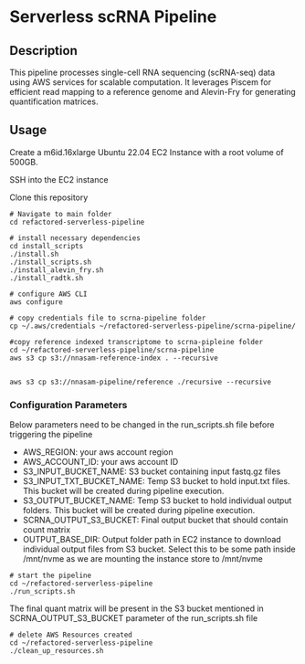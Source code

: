 # Serverless scRNA Pipeline

## Description
This pipeline processes single-cell RNA sequencing (scRNA-seq) data using AWS services for scalable computation. It leverages Piscem for efficient read mapping to a reference genome and Alevin-Fry for generating quantification matrices.

## Usage

Create a m6id.16xlarge Ubuntu 22.04 EC2 Instance with a root volume of 500GB.

SSH into the EC2 instance

Clone this repository

```
# Navigate to main folder
cd refactored-serverless-pipeline

# install necessary dependencies
cd install_scripts
./install.sh
./install_scripts.sh
./install_alevin_fry.sh
./install_radtk.sh

# configure AWS CLI
aws configure

# copy credentials file to scrna-pipeline folder
cp ~/.aws/credentials ~/refactored-serverless-pipeline/scrna-pipeline/

#copy reference indexed transcriptome to scrna-pipleine folder
cd ~/refactored-serverless-pipeline/scrna-pipeline
aws s3 cp s3://nnasam-reference-index . --recursive


aws s3 cp s3://nnasam-pipeline/reference ./recursive --recursive
```
### Configuration Parameters

Below parameters need to be changed in the run_scripts.sh file before triggering the pipeline
- AWS_REGION: your aws account region
- AWS_ACCOUNT_ID: your aws account ID
- S3_INPUT_BUCKET_NAME: S3 bucket containing input fastq.gz files
- S3_INPUT_TXT_BUCKET_NAME: Temp S3 bucket to hold input.txt files. This bucket will be created during pipeline execution.
- S3_OUTPUT_BUCKET_NAME: Temp S3 bucket to hold individual output folders. This bucket will be created during pipeline execution.
- SCRNA_OUTPUT_S3_BUCKET: Final output bucket that should contain count matrix
- OUTPUT_BASE_DIR: Output folder path in EC2 instance to download individual output files from S3 bucket. Select this to be some path inside /mnt/nvme as we are mounting the instance store to /mnt/nvme


```
# start the pipeline
cd ~/refactored-serverless-pipeline
./run_scripts.sh
```



The final quant matrix will be present in the S3 bucket mentioned in SCRNA_OUTPUT_S3_BUCKET parameter of the run_scripts.sh file

```
# delete AWS Resources created
cd ~/refactored-serverless-pipeline
./clean_up_resources.sh
```